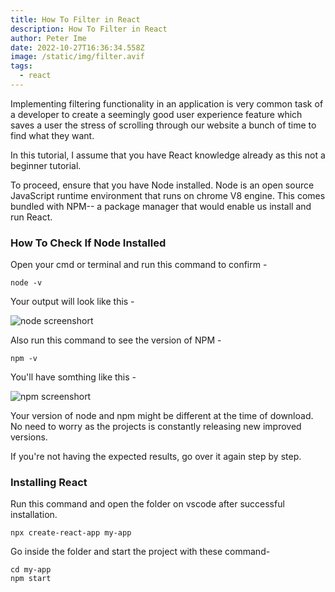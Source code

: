 ```yaml
---
title: How To Filter in React
description: How To Filter in React
author: Peter Ime
date: 2022-10-27T16:36:34.558Z
image: /static/img/filter.avif
tags:
  - react
---
```

Implementing filtering functionality in an application is very common task of a developer to create a seemingly good user experience feature which saves a user the stress of scrolling through our website a bunch of time to find what they want.

In this tutorial, I assume that you have React knowledge already as this not a beginner tutorial.

To proceed, ensure that you have Node installed. Node is an open source JavaScript runtime environment that runs on chrome V8 engine. This comes bundled with NPM-- a package manager that would enable us install and run React.

### How To Check If Node Installed

Open your cmd or terminal and run this command to confirm -

```shell
node -v
```

Your output will look like this -

![node screenshort](/static/img/node.jpg "node")



Also run this command to see the version of NPM -

```shell
npm -v
```

Y﻿ou'll have somthing like this -

![npm screenshort](/static/img/npm.jpg "npm")



Your version of node and npm  might be different at the time of download. No need to worry as the projects is constantly releasing new improved versions.

If you're not having the expected results, go over it again step by step.



### Installing React

Run this command and open the folder on vscode after successful installation.

```shell
npx create-react-app my-app
```

G﻿o inside the folder and start the project with these command-

```shell
cd my-app
npm start

```
